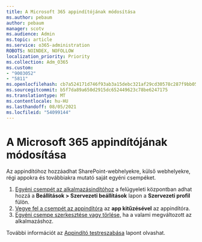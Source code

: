 ```yaml
---
title: A Microsoft 365 appindítójának módosítása
ms.author: pebaum
author: pebaum
manager: scotv
ms.audience: Admin
ms.topic: article
ms.service: o365-administration
ROBOTS: NOINDEX, NOFOLLOW
localization_priority: Priority
ms.collection: Adm_O365
ms.custom:
- "9003052"
- "5811"
ms.openlocfilehash: cb7a524171d746f93ab3a15debc321af29cd30578c287f9bb05810491e604517
ms.sourcegitcommit: b5f7da89a650d2915dc652449623c78be6247175
ms.translationtype: MT
ms.contentlocale: hu-HU
ms.lasthandoff: 08/05/2021
ms.locfileid: "54099144"
---
```

# <a name="make-changes-to-the-microsoft-365-app-launcher"></a>A Microsoft 365 appindítójának módosítása

Az appindítóhoz hozzáadhat SharePoint-webhelyekre, külső webhelyekre, régi appokra és továbbiakra mutató saját egyéni csempéket.

1. [Egyéni csempét az alkalmazásindítóhoz](https://docs.microsoft.com/microsoft-365/admin/manage/customize-the-app-launcher) a felügyeleti központban adhat hozzá a  **Beállítások > Szervezeti beállítások**  lapon a  **Szervezeti profil** fülön.
2. [Vegye fel a csempét az appindítóra](https://docs.microsoft.com/microsoft-365/admin/manage/customize-the-app-launcher#promote-the-tile-to-app-launcher) az **app kitűzésével** az appindítóra.
3. [Egyéni csempe szerkesztése vagy törlése,](https://docs.microsoft.com/microsoft-365/admin/manage/customize-the-app-launcher#edit-or-delete-a-custom-tile) ha a valami megváltozott az alkalmazáshoz.

További információt az [Appindító testreszabása](https://docs.microsoft.com/microsoft-365/admin/manage/customize-the-app-launcher) lapont olvashat.
